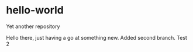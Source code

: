 # hello-world
Yet another repository

Hello there, just having a go at something new. Added second branch.
Test 2
